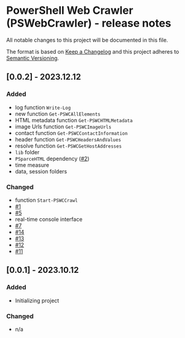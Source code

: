 # PowerShell Web Crawler (PSWebCrawler) - release notes

All notable changes to this project will be documented in this file.

The format is based on [Keep a Changelog](http://keepachangelog.com/) and this project adheres to [Semantic Versioning](http://semver.org/).

## [0.0.2] - 2023.12.12

### Added

- log function `Write-Log`
- new function `Get-PSWCAllElements`
- HTML metadata function `Get-PSWCHTMLMetadata`
- image Urls function `Get-PSWCImageUrls`
- contact function `Get-PSWCContactInformation`
- header function `Get-PSWCHeadersAndValues`
- resolve function `Get-PSWCGetHostAddresses`
- `lib` folder
- `PSparceHTML` dependency ([#2](https://github.com/voytas75/PSWebCrawler/issues/2))
- time measure
- data, session folders

### Changed

- function `Start-PSWCCrawl`
- [#1](https://github.com/voytas75/PSWebCrawler/issues/1)
- [#5](https://github.com/voytas75/PSWebCrawler/issues/5)
- real-time console interface
- [#7](https://github.com/voytas75/PSWebCrawler/issues/7)
- [#14](https://github.com/voytas75/PSWebCrawler/issues/14)
- [#13](https://github.com/voytas75/PSWebCrawler/issues/13)
- [#12](https://github.com/voytas75/PSWebCrawler/issues/12)
- [#11](https://github.com/voytas75/PSWebCrawler/issues/11)

## [0.0.1] - 2023.10.12

### Added

- Initializing project

### Changed

- n/a
